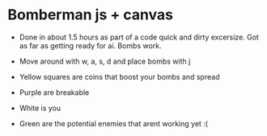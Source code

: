 # Bomberman js + canvas

* Done in about 1.5 hours as part of a code quick and dirty excersize. Got as far as getting ready for ai. Bombs work.

* Move around with w, a, s, d and place bombs with j

* Yellow squares are coins that boost your bombs and spread
* Purple are breakable
* White is you
* Green are the potential enemies that arent working yet :(
